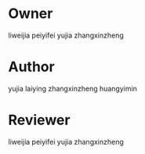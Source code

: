 # Owner
liweijia
peiyifei
yujia
zhangxinzheng

# Author 
yujia
laiying
zhangxinzheng
huangyimin

# Reviewer
liweijia
peiyifei
yujia
zhangxinzheng